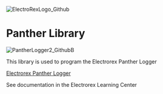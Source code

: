 
![ElectroRexLogo_Github](https://github.com/user-attachments/assets/c46993d4-a2e9-4d48-a9d2-b3c85fddbec2)

# Panther Library


![PantherLogger2_GithubB](https://github.com/user-attachments/assets/c530cc08-f9d0-4673-95eb-7aa9acbb40bd)



This library is used to program the Electrorex Panther Logger 

[Electrorex Panther Logger](https://electrorex.io/shop/ols/products/electrorex-iot-loggerone)

See documentation in the Electrorex Learning Center 
